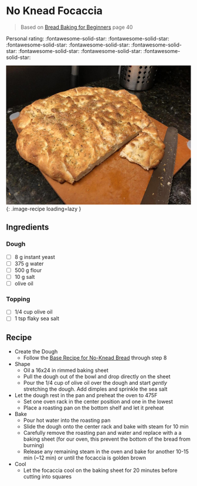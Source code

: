 # No Knead Focaccia

> Based on [Bread Baking for Beginners](https://www.alchemybread.com/book) page 40

<!-- {cts} rating=5; (User can specify rating on scale of 1-5) -->
Personal rating: :fontawesome-solid-star: :fontawesome-solid-star: :fontawesome-solid-star: :fontawesome-solid-star: :fontawesome-solid-star: :fontawesome-solid-star: :fontawesome-solid-star: :fontawesome-solid-star:
<!-- {cte} -->

<!-- {cts} name_image=no_knead_focaccia.jpeg; (User can specify image name) -->
![no_knead_focaccia.jpeg](./no_knead_focaccia.jpeg){: .image-recipe loading=lazy }
<!-- {cte} -->

## Ingredients

### Dough

* [ ] 8 g instant yeast
* [ ] 375 g water
* [ ] 500 g flour
* [ ] 10 g salt
* [ ] olive oil

### Topping

* [ ] 1/4 cup olive oil
* [ ] 1 tsp flaky sea salt

## Recipe

* Create the Dough
    * Follow the [Base Recipe for No-Knead Bread](../base_recipe_for_no_knead_bread) through step 8
* Shape
    * Oil a 16x24 in rimmed baking sheet
    * Pull the dough out of the bowl and drop directly on the sheet
    * Pour the 1/4 cup of olive oil over the dough and start *gently* stretching the dough. Add dimples and sprinkle the sea salt
* Let the dough rest in the pan and preheat the oven to 475F
    * Set one oven rack in the center position and one in the lowest
    * Place a roasting pan on the bottom shelf and let it preheat
* Bake
    * Pour hot water into the roasting pan
    * Slide the dough onto the center rack and bake with steam for 10 min
    * Carefully remove the roasting pan and water and replace with a a baking sheet (for our oven, this prevent the bottom of the bread from burning)
    * Release any remaining steam in the oven and bake for another 10-15 min (~12 min) or until the focaccia is golden brown
* Cool
    * Let the focaccia cool on the baking sheet for 20 minutes before cutting into squares
